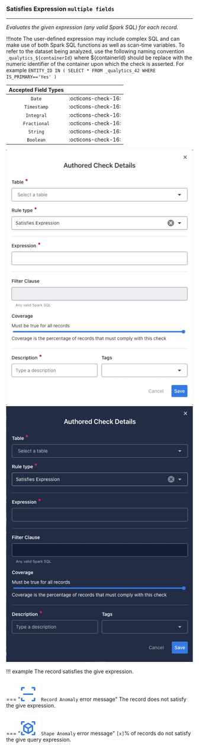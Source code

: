 ### Satisfies Expression <spam id='multiple-fields'>`multiple fields`</spam>

---

*Evaluates the given expression (any valid Spark SQL) for each record.*

!!!note
    The user-defined expression may include complex SQL and can make use of both Spark SQL functions as well as scan-time variables. To refer to the dataset being analyzed, use the following naming convention `_qualytics_${containerId}` where ${containerId} should be replace with the numeric identifier of the container upon which the check is asserted. For example `ENTITY_ID IN ( SELECT * FROM _qualytics_42 WHERE IS_PRIMARY=='Yes' )`

| Accepted Field Types   |                      |
| :--------------------: | :------------------: |
| `Date`                 | :octicons-check-16:   |
| `Timestamp`            | :octicons-check-16:   |
| `Integral`             | :octicons-check-16:   |
| `Fractional`           | :octicons-check-16:   |
| `String`               | :octicons-check-16:   |
| `Boolean`              | :octicons-check-16:   |

![Screenshot](../assets/checks/rule-types/satisfies-expression-check-light.png#only-light)
![Screenshot](../assets/checks/rule-types/satisfies-expression-check-dark.png#only-dark)

!!! example
    The record satisfies the give expression.

=== "![Screenshot](../assets/checks/rule-types/icons/icon-record-anomaly-dark.svg)`Record Anomaly` error message"
    The record does not satisfy the give expression.

=== "![Screenshot](../assets/checks/rule-types/icons/icon-shape-anomaly-dark.svg)`Shape Anomaly` error message"
    `[x]`% of records do not satisfy the give query expression.

